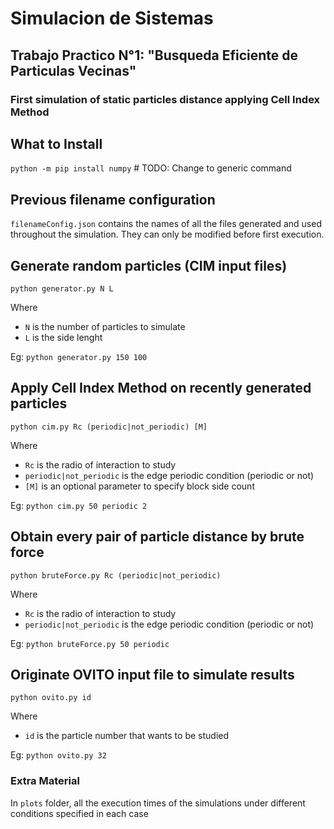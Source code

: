 # Simulacion de Sistemas
## Trabajo Practico N°1: "Busqueda Eficiente de Particulas Vecinas"
### First simulation of static particles distance applying Cell Index Method

## What to Install
`python -m pip install numpy`         # TODO: Change to generic command

## Previous filename configuration
`filenameConfig.json` contains the names of all the files generated and used throughout the simulation.
They can only be modified before first execution.

## Generate random particles (CIM input files)
`python generator.py N L`

Where 
- `N` is the number of particles to simulate
- `L` is the side lenght

Eg: `python generator.py 150 100`

## Apply Cell Index Method on recently generated particles
`python cim.py Rc (periodic|not_periodic) [M]`

Where 
- `Rc` is the radio of interaction to study
- `periodic|not_periodic` is the edge periodic condition (periodic or not)
- `[M]` is an optional parameter to specify block side count

Eg: `python cim.py 50 periodic 2`

## Obtain every pair of particle distance by brute force
`python bruteForce.py Rc (periodic|not_periodic)`

Where 
- `Rc` is the radio of interaction to study
- `periodic|not_periodic` is the edge periodic condition (periodic or not)

Eg: `python bruteForce.py 50 periodic`

## Originate OVITO input file to simulate results
`python ovito.py id`

Where 
- `id` is the particle number that wants to be studied

Eg: `python ovito.py 32`


### Extra Material
In `plots` folder, all the execution times of the simulations under different conditions specified in each case
